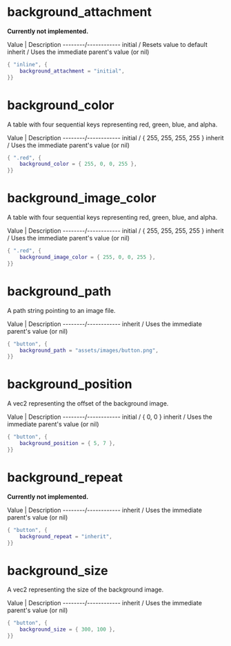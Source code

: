 # background_attachment

**Currently not implemented.**

Value   | Description
--------/------------
initial / Resets value to default
inherit / Uses the immediate parent's value (or nil)

```lua
{ "inline", {
	background_attachment = "initial",
}}
```

# background_color

A table with four sequential keys representing red, green, blue, and alpha.

Value   | Description
--------/------------
initial / { 255, 255, 255, 255 }
inherit / Uses the immediate parent's value (or nil)

```lua
{ ".red", {
	background_color = { 255, 0, 0, 255 },
}}
```

# background_image_color

A table with four sequential keys representing red, green, blue, and alpha.

Value   | Description
--------/------------
initial / { 255, 255, 255, 255 }
inherit / Uses the immediate parent's value (or nil)

```lua
{ ".red", {
	background_image_color = { 255, 0, 0, 255 },
}}
```

# background_path

A path string pointing to an image file.

Value   | Description
--------/------------
inherit / Uses the immediate parent's value (or nil)

```lua
{ "button", {
	background_path = "assets/images/button.png",
}}
```

# background_position

A vec2 representing the offset of the background image.

Value   | Description
--------/------------
initial / { 0, 0 }
inherit / Uses the immediate parent's value (or nil)

```lua
{ "button", {
	background_position = { 5, 7 },
}}
```

# background_repeat

**Currently not implemented.**

Value   | Description
--------/------------
inherit / Uses the immediate parent's value (or nil)

```lua
{ "button", {
	background_repeat = "inherit",
}}
```

# background_size

A vec2 representing the size of the background image.

Value   | Description
--------/------------
inherit / Uses the immediate parent's value (or nil)

```lua
{ "button", {
	background_size = { 300, 100 },
}}
```
